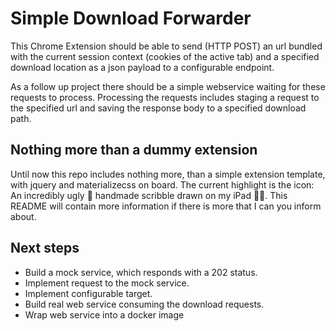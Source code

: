 # Simple Download Forwarder

This Chrome Extension should be able to send (HTTP POST) an url bundled with the current session context (cookies
of the active tab) and a specified download location as a json payload to a configurable endpoint.

As a follow up project there should be a simple webservice waiting for these requests to process. Processing the 
requests includes staging a request to the specified url and saving the response body to a specified download path. 

## Nothing more than a dummy extension

Until now this repo includes nothing more, than a simple extension template, with jquery and materializecss on board.
The current highlight is the icon: An incredibly ugly 💩 handmade scribble drawn on my iPad 👨‍🎨. 
This README will contain more information if there is more that I can you inform about.  

## Next steps
* Build a mock service, which responds with a 202 status.
* Implement request to the mock service.
* Implement configurable target.
* Build real web service consuming the download requests.
* Wrap web service into a docker image
